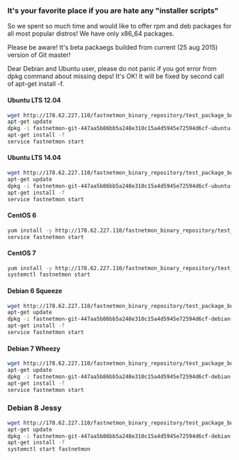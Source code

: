 ### It's your favorite place if you are hate any "installer scripts" 

So we spent so much time and would like to offer rpm and deb packages for all most popular distros! We have only x86_64 paсkages.

Please be aware! It's beta packaegs builded from current (25 aug 2015) version of Git master!

Dear Debian and Ubuntu user, please do not panic if you got error from dpkg command about missing deps! It's OK! It will be fixed by second call of apt-get install -f.

#### Ubuntu LTS 12.04

```bash
wget http://178.62.227.110/fastnetmon_binary_repository/test_package_build/fastnetmon-git-447aa5b86bb5a248e310c15a4d5945e72594d6cf-ubuntu-12.04-x86_64.deb
apt-get update
dpkg -i fastnetmon-git-447aa5b86bb5a248e310c15a4d5945e72594d6cf-ubuntu-12.04-x86_64.deb
apt-get install -f
service fastnetmon start
```

#### Ubuntu LTS 14.04

```bash
wget http://178.62.227.110/fastnetmon_binary_repository/test_package_build/fastnetmon-git-447aa5b86bb5a248e310c15a4d5945e72594d6cf-ubuntu-14.04-x86_64.deb
apt-get update
dpkg -i fastnetmon-git-447aa5b86bb5a248e310c15a4d5945e72594d6cf-ubuntu-14.04-x86_64.deb
apt-get install -f
service fastnetmon start
```

#### CentOS 6

```bash
yum install -y http://178.62.227.110/fastnetmon_binary_repository/test_package_build/fastnetmon-git-447aa5b86bb5a248e310c15a4d5945e72594d6cf-centos-6-x86_64.rpm
service fastnetmon start
```

#### CentOS 7

```bash
yum install -y http://178.62.227.110/fastnetmon_binary_repository/test_package_build/fastnetmon-git-447aa5b86bb5a248e310c15a4d5945e72594d6cf-centos-7-x86_64.rpm
systemctl fastnetmon start 
```

#### Debian 6 Squeeze

```bash
wget http://178.62.227.110/fastnetmon_binary_repository/test_package_build/fastnetmon-git-447aa5b86bb5a248e310c15a4d5945e72594d6cf-debian-6.0-x86_64.deb
apt-get update
dpkg -i fastnetmon-git-447aa5b86bb5a248e310c15a4d5945e72594d6cf-debian-6.0-x86_64.deb
apt-get install -f
service fastnetmon start
```

#### Debian 7 Wheezy 

```bash
wget http://178.62.227.110/fastnetmon_binary_repository/test_package_build/fastnetmon-git-447aa5b86bb5a248e310c15a4d5945e72594d6cf-debian-7.0-x86_64.deb
apt-get update
dpkg -i fastnetmon-git-447aa5b86bb5a248e310c15a4d5945e72594d6cf-debian-7.0-x86_64.deb
apt-get install -f
service fastnetmon start
```

### Debian 8 Jessy

```bash
wget http://178.62.227.110/fastnetmon_binary_repository/test_package_build/fastnetmon-git-447aa5b86bb5a248e310c15a4d5945e72594d6cf-debian-8.0-x86_64.deb
apt-get update
dpkg -i fastnetmon-git-447aa5b86bb5a248e310c15a4d5945e72594d6cf-debian-8.0-x86_64.deb
apt-get install -f
systemctl start fastnetmon
```
